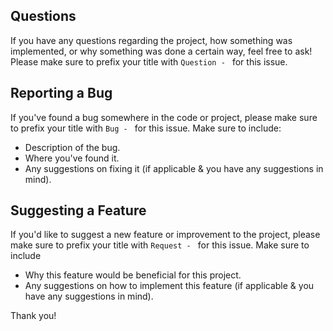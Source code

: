 Questions
----------

If you have any questions regarding the project, how something was implemented, or why something was done a certain way, feel free to ask! Please make sure to prefix your title with `Question - ` for this issue.

Reporting a Bug
----------------

If you've found a bug somewhere in the code or project, please make sure to prefix your title with `Bug - ` for this issue. Make sure to include:

 - Description of the bug.
 - Where you've found it.
 - Any suggestions on fixing it (if applicable & you have any suggestions in mind).

Suggesting a Feature
---------------------

If you'd like to suggest a new feature or improvement to the project, please make sure to prefix your title with `Request - ` for this issue. Make sure to include

 - Why this feature would be beneficial for this project.
 - Any suggestions on how to implement this feature (if applicable & you have any suggestions in mind).

Thank you!

